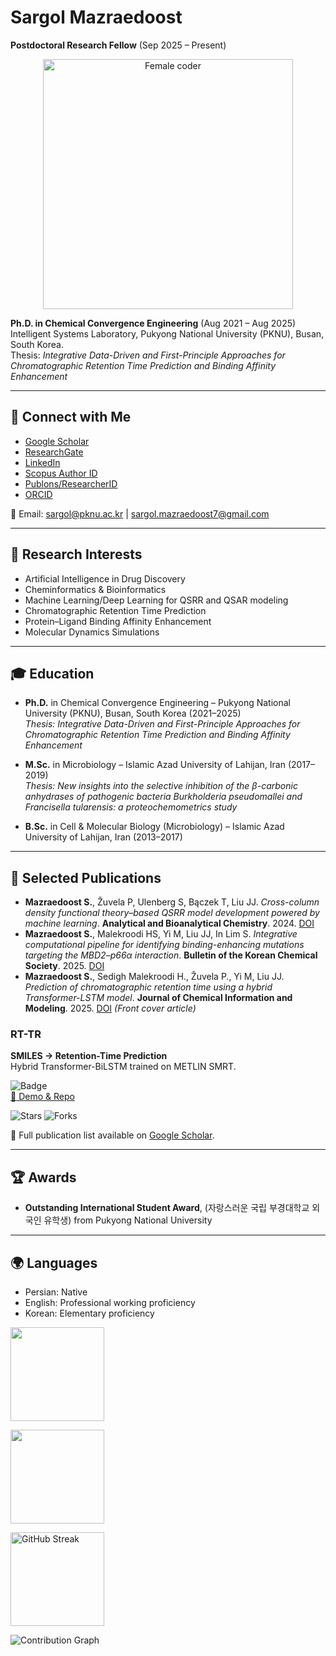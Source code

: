 
# Sargol Mazraedoost

**Postdoctoral Research Fellow** (Sep 2025 – Present) 
<p align="center">
  <img src="assets/female-coder.svg" width="400" alt="Female coder"/>
</p>

**Ph.D. in Chemical Convergence Engineering** (Aug 2021 – Aug 2025)  
Intelligent Systems Laboratory, Pukyong National University (PKNU), Busan, South Korea.  
Thesis: *Integrative Data-Driven and First-Principle Approaches for Chromatographic Retention Time Prediction and Binding Affinity Enhancement*  

---

## 🔗 Connect with Me
- [Google Scholar](https://scholar.google.com/citations?user=tosxQUIAAAAJ&hl=en)  
- [ResearchGate](https://www.researchgate.net/profile/Sargol_Mazraedoost)  
- [LinkedIn](https://www.linkedin.com/in/sargol-mazraedoost-95248b150)  
- [Scopus Author ID](https://www.scopus.com/authid/detail.uri?authorId=57203482383)  
- [Publons/ResearcherID](https://publons.com/researcher/2975473/sargol-mazraedoost/)  
- [ORCID](https://orcid.org/0000-0001-6656-1968)  

📧 Email: sargol@pknu.ac.kr | sargol.mazraedoost7@gmail.com  

---

## 🧪 Research Interests
- Artificial Intelligence in Drug Discovery  
- Cheminformatics & Bioinformatics  
- Machine Learning/Deep Learning for QSRR and QSAR modeling  
- Chromatographic Retention Time Prediction  
- Protein–Ligand Binding Affinity Enhancement  
- Molecular Dynamics Simulations  

---

## 🎓 Education

- **Ph.D.** in Chemical Convergence Engineering – Pukyong National University (PKNU), Busan, South Korea (2021–2025)  
  *Thesis: Integrative Data-Driven and First-Principle Approaches for Chromatographic Retention Time Prediction and Binding Affinity Enhancement*  

- **M.Sc.** in Microbiology – Islamic Azad University of Lahijan, Iran (2017–2019)  
  *Thesis: New insights into the selective inhibition of the β-carbonic anhydrases of pathogenic bacteria Burkholderia pseudomallei and Francisella tularensis: a proteochemometrics study*  

- **B.Sc.** in Cell & Molecular Biology (Microbiology) – Islamic Azad University of Lahijan, Iran (2013–2017)  

---

## 📄 Selected Publications
- **Mazraedoost S.**, Žuvela P, Ulenberg S, Bączek T, Liu JJ. *Cross-column density functional theory–based QSRR model development powered by machine learning*. **Analytical and Bioanalytical Chemistry**. 2024. [DOI](https://link.springer.com/article/10.1007/s00216-024-05243-7)  
- **Mazraedoost S.**, Malekroodi HS, Yi M, Liu JJ, In Lim S. *Integrative computational pipeline for identifying binding-enhancing mutations targeting the MBD2–p66α interaction*. **Bulletin of the Korean Chemical Society**. 2025. [DOI](https://onlinelibrary.wiley.com/doi/full/10.1002/bkcs.12923)  
- **Mazraedoost S.**, Sedigh Malekroodi H., Žuvela P., Yi M, Liu JJ. *Prediction of chromatographic retention time using a hybrid Transformer-LSTM model*. **Journal of Chemical Information and Modeling**. 2025. [DOI](https://doi.org/10.1021/acs.jcim.5c00167) *(Front cover article)*
### RT-TR
**SMILES → Retention-Time Prediction**  
Hybrid Transformer-BiLSTM trained on METLIN SMRT.  

![Badge](https://img.shields.io/badge/RT--TR-v1.0-blueviolet?style=for-the-badge)  
[🔗 Demo & Repo](https://github.com/SargolMazraedoost/RT-TR)  

![Stars](https://img.shields.io/github/stars/SargolMazraedoost/RT-TR?style=social) 
![Forks](https://img.shields.io/github/forks/SargolMazraedoost/RT-TR?style=social)  


📌 Full publication list available on [Google Scholar](https://scholar.google.com/citations?user=tosxQUIAAAAJ&hl=en).  

---

## 🏆 Awards
- **Outstanding International Student Award**, (자랑스러운 국립 부경대학교 외국인 유학생) from Pukyong National University

---

## 🌍 Languages
- Persian: Native  
- English: Professional working proficiency  
- Korean: Elementary proficiency  



<!-- ====== PROFILE METRICS (pink/gray/black/white/purple) ====== -->

<!-- GitHub Stats -->
<p align="left">
  <img height="150" 
       src="https://github-readme-stats.vercel.app/api?username=SargolMazraedoost&show_icons=true&title_color=ff69b4&icon_color=9370db&text_color=ffffff&bg_color=000000&border_color=808080" />
</p>

<!-- Most Used Languages -->
<p align="left">
  <img height="150" 
       src="https://github-readme-stats.vercel.app/api/top-langs/?username=SargolMazraedoost&layout=compact&title_color=ff69b4&text_color=ffffff&bg_color=000000&border_color=808080" />
</p>

<!-- Streak -->
<p align="left">
  <img height="150"
       src="https://streak-stats.demolab.com?user=SargolMazraedoost&background=000000&ring=ff69b4&fire=ff69b4&currStreakLabel=ff69b4&sideNums=ffffff&sideLabels=ffffff&currStreakNum=ffffff&dates=8a8a8a&border=808080" 
       alt="GitHub Streak" />
</p>

<!-- Contribution Graph -->
<p align="left">
  <img 
       src="https://github-readme-activity-graph.vercel.app/graph?username=SargolMazraedoost&bg_color=000000&color=ffffff&line=9370db&point=ff69b4&area=true&hide_border=true" 
       alt="Contribution Graph" />

    



